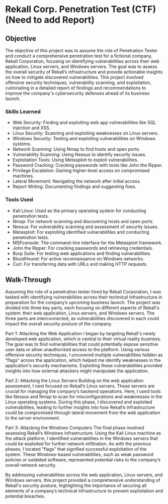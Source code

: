 # Rekall Corp. Penetration Test (CTF)   (Need to add Report)

## Objective
The objective of this project was to assume the role of Penetration Tester and conduct a comprehensive penetration test for a fictional company, Rekall Corporation, focusing on identifying vulnerabilities across their web application, Linux servers, and Windows servers. The goal was to assess the overall security of Rekall’s infrastructure and provide actionable insights on how to mitigate discovered vulnerabilities. This project involved offensive security techniques, vulnerability scanning, and exploitation, culminating in a detailed report of findings and recommendations to improve the company's cybersecurity defenses ahead of its business launch.

### Skills Learned
- Web Security: Finding and exploiting web app vulnerabilities like SQL injection and XSS.
- Linux Security: Scanning and exploiting weaknesses on Linux servers.
- Windows Security: Testing and exploiting vulnerabilities on Windows systems.
- Network Scanning: Using Nmap to find hosts and open ports.
- Vulnerability Scanning: Using Nessus to identify security issues.
- Exploitation Tools: Using Metasploit to exploit vulnerabilities.
- Password Cracking: Cracking passwords with tools like John the Ripper.
- Privilege Escalation: Gaining higher-level access on compromised machines.
- Lateral Movement: Navigating the network after initial access.
- Report Writing: Documenting findings and suggesting fixes.

### Tools Used
- Kali Linux: Used as the primary operating system for conducting penetration tests.
- Nmap: For network scanning and discovering hosts and open ports.
- Nessus: For vulnerability scanning and assessment of security issues.
- Metasploit: For exploiting identified vulnerabilities and conducting penetration tests.
- MSFconsole: The command-line interface for the Metasploit framework.
- John the Ripper: For cracking passwords and retrieving credentials.
- Burp Suite: For testing web applications and finding vulnerabilities.
- BloodHound: For active reconnaissance on Windows networks.
- Curl: For transferring data with URLs and making HTTP requests.

## Walk-Through
Assuming the role of a penetration tester hired by Rekall Corporation, I was tasked with identifying vulnerabilities across their technical infrastructure in preparation for the company’s upcoming business launch. The project was divided into three key parts, each focusing on different aspects of Rekall's system: their web application, Linux servers, and Windows servers. The three parts are interconnected, as vulnerabilities discovered in each could impact the overall security posture of the company.

Part 1: Attacking the Web Application
I began by targeting Rekall's newly developed web application, which is central to their virtual reality business. The goal was to find vulnerabilities that could potentially expose sensitive user data or allow unauthorized access to the platform. Using various offensive security techniques, I uncovered multiple vulnerabilities hidden as “flags” across the application, which helped me identify weaknesses in the application's security mechanisms. Exploiting these vulnerabilities provided insights into how external attackers might manipulate the application.

Part 2: Attacking the Linux Servers
Building on the web application assessment, I next focused on Rekall’s Linux servers. These servers are crucial for managing the company’s backend operations. Here, I used tools like Nessus and Nmap to scan for misconfigurations and weaknesses in the Linux operating systems. During this phase, I discovered and exploited vulnerabilities, leading to further insights into how Rekall’s infrastructure could be compromised through lateral movement from the web application to the server environment.

Part 3: Attacking the Windows Computers
The final phase involved assessing Rekall’s Windows infrastructure. Using the Kali Linux machine as the attack platform, I identified vulnerabilities in the Windows servers that could be exploited for further network infiltration. As with the previous phases, I located "flags" that signified successful exploitation of the system. These Windows-based vulnerabilities, such as weak password policies or outdated software, represented potential risks to the company’s overall network security.

By addressing vulnerabilities across the web application, Linux servers, and Windows servers, this project provided a comprehensive understanding of Rekall's security posture, highlighting the importance of securing all elements of a company’s technical infrastructure to prevent exploitation and potential breaches.




